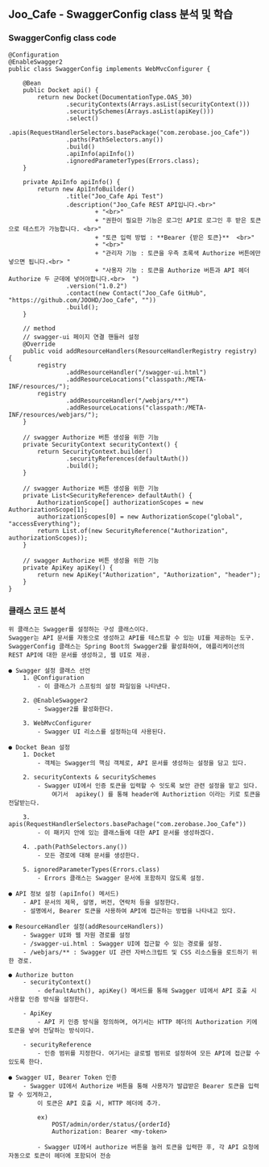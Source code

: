 ## Joo_Cafe - SwaggerConfig class 분석 및 학습

### SwaggerConfig class code

    @Configuration
    @EnableSwagger2
    public class SwaggerConfig implements WebMvcConfigurer {
    
        @Bean
        public Docket api() {
            return new Docket(DocumentationType.OAS_30)
                    .securityContexts(Arrays.asList(securityContext()))
                    .securitySchemes(Arrays.asList(apiKey()))
                    .select()
                    .apis(RequestHandlerSelectors.basePackage("com.zerobase.joo_Cafe"))
                    .paths(PathSelectors.any())
                    .build()
                    .apiInfo(apiInfo())
                    .ignoredParameterTypes(Errors.class);
        }
    
        private ApiInfo apiInfo() {
            return new ApiInfoBuilder()
                    .title("Joo_Cafe Api Test")
                    .description("Joo_Cafe REST API입니다.<br>"
                            + "<br>"
                            + "권한이 필요한 기능은 로그인 API로 로그인 후 받은 토큰으로 테스트가 가능합니다. <br>"
                            + "토큰 입력 방법 : **Bearer {받은 토큰}**  <br>"
                            + "<br>"
                            + "관리자 기능 : 토큰을 우측 초록색 Authorize 버튼에만 넣으면 됩니다.<br> "
                            + "사용자 기능 : 토큰을 Authorize 버튼과 API 헤더 Authorize 두 군데에 넣어야합니다.<br>  ")
                    .version("1.0.2")
                    .contact(new Contact("Joo_Cafe GitHub", "https://github.com/JOOHD/Joo_Cafe", ""))
                    .build();
        }
    
        // method
        // swagger-ui 페이지 연결 핸들러 설정
        @Override
        public void addResourceHandlers(ResourceHandlerRegistry registry) {
            registry
                    .addResourceHandler("/swagger-ui.html")
                    .addResourceLocations("classpath:/META-INF/resources/");
            registry
                    .addResourceHandler("/webjars/**")
                    .addResourceLocations("classpath:/META-INF/resources/webjars/");
        }
    
        // swagger Authorize 버튼 생성을 위한 기능
        private SecurityContext securityContext() {
            return SecurityContext.builder()
                    .securityReferences(defaultAuth())
                    .build();
        }
    
        // swagger Authorize 버튼 생성을 위한 기능
        private List<SecurityReference> defaultAuth() {
            AuthorizationScope[] authorizationScopes = new AuthorizationScope[1];
            authorizationScopes[0] = new AuthorizationScope("global", "accessEverything");
            return List.of(new SecurityReference("Authorization", authorizationScopes));
        }
    
        // swagger Authorize 버튼 생성을 위한 기능
        private ApiKey apiKey() {
            return new ApiKey("Authorization", "Authorization", "header");
        }
    }

### 클래스 코드 분석
    위 클래스는 Swagger를 설정하는 구성 클래스이다.
    Swagger는 API 문서를 자동으로 생성하고 API를 테스트할 수 있는 UI를 제공하는 도구.
    SwaggerConfig 클래스는 Spring Boot의 Swagger2를 활성화하여, 애플리케이션의 REST API에 대한 문서를 생성하고, 웹 UI로 제공.

    ● Swagger 설정 클래스 선언
        1. @Configuration
            - 이 클래스가 스프링의 설정 파일임을 나타낸다.
            
        2. @EnableSwagger2 
            - Swagger2를 활성화한다. 

        3. WebMvcConfigurer 
            - Swagger UI 리소스를 설정하는데 사용된다.

    ● Docket Bean 설정
        1. Docket 
            - 객체는 Swagger의 핵심 객체로, API 문서를 생성하는 설정을 담고 있다.
        
        2. securityContexts & securitySchemes
            - Swagger UI에서 인증 토큰을 입력할 수 잇도록 보안 관련 설정을 맡고 있다.
                여기서  apikey() 를 통해 header에 Authoriztion 이라는 키로 토큰을 전달받는다.

        3. apis(RequestHandlerSelectors.basePachage("com.zerobase.Joo_Cafe"))
            - 이 패키지 안에 있는 클래스들에 대한 API 문서를 생성하겠다.

        4. .path(PathSelectors.any())
            - 모든 경로에 대해 문서를 생성한다.

        5. ignoredParameterTypes(Errors.class) 
            - Errors 클래스는 Swagger 문서에 포함하지 않도록 설정.

    ● API 정보 설정 (apiInfo() 메서드)
        - API 문서의 제목, 설명, 버전, 연락처 등을 설정한다.
        - 설명에서, Bearer 토큰을 사용하여 API에 접근하는 방법을 나타내고 있다.
        
    ● ResourceHandler 설정(addResourceHandlers))
        - Swagger UI와 웹 자원 경로를 설정
        - /swagger-ui.html : Swagger UI에 접근할 수 있는 경로를 설정.
        - /webjars/** : Swagger UI 관련 자바스크립트 및 CSS 리소스들을 로드하기 위한 경로.

    ● Authorize button
        - securityContext() 
            - defaultAuth(), apiKey() 메서드를 통해 Swagger UI에서 API 호출 시 사용할 인증 방식을 설정한다.

        - ApiKey 
            - API 키 인증 방식을 정의하며, 여기서는 HTTP 헤더의 Authorization 키에 토큰을 넣어 전달하는 방식이다.

        - securityReference
            - 인증 범위를 지정한다. 여기서는 글로벌 범위로 설정하여 모든 API에 접근할 수 있도록 한다.

    ● Swagger UI, Bearer Token 인증
        - Swagger UI에서 Authorize 버튼을 통해 사용자가 발급받은 Bearer 토큰을 입력할 수 있게하고,
            이 토큰은 API 호출 시, HTTP 헤더에 추가.

            ex)
                POST/admin/order/status/{orderId}
                Authorization: Bearer <my-token>

            - Swagger UI에서 authorize 버튼을 눌러 토큰을 입력한 후, 각 API 요청에 자동으로 토큰이 헤더에 포함되어 전송

        
                
            